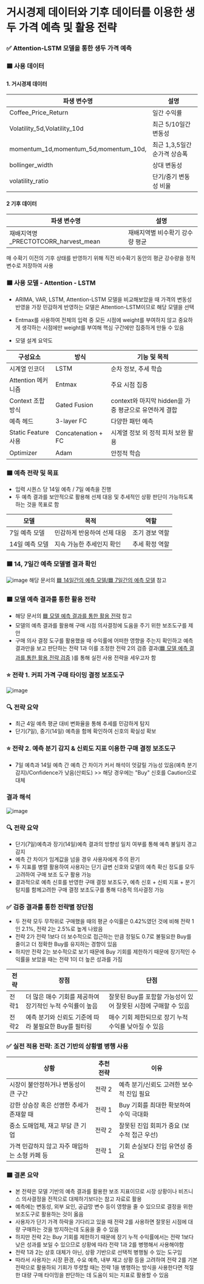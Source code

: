 # 거시경제 데이터와 기후 데이터를 이용한 생두 가격 예측 및 활용 전략
### ✅ Attention-LSTM 모델을 통한 생두 가격 예측
### 🟦 사용 데이터

#### 1. 거시경제 데이터

| 파생 변수명        | 설명                   |
| --------------- | ----------------------- |
| Coffee_Price_Return  | 일간 수익률 |
| Volatility_5d,Volatility_10d  | 최근 5/10일간 변동성 |
| momentum_1d,momentum_5d,momentum_10d,  | 최근 1,3,5일간 순가격 상승폭 |
| bollinger_width  | 상대 변동성|
| volatility_ratio | 단기/중기 변동성 비율 |

#### 2 기후 데이터
| 파생 변수명        | 설명                   |
| --------------- | ----------------------- |
| 재배지역명_PRECTOTCORR_harvest_mean | 재배지역별 비수확기 강수량 평균 |

매 수확기 이전의 기후 상태를 반영하기 위해 직전 비수확기 동안의 평균 강수량을 정적 변수로 저장하여 사용

### 🟦 사용 모델 - Attention - LSTM
- ARIMA, VAR, LSTM, Attention-LSTM 모델을 비교해보았을 때 가격의 변동성 반영을 가장 민감하게 반영하는 모델은 Attention-LSTM이므로 해당 모델을 선택
- Entmax를 사용하여 전체의 입력 중 모든 시점에 weight를 부여하지 않고 중요하게 생각하는 시점에만 weight를 부여해 핵심 구간에만 집중하게 만들 수 있음

- 모델 설계 요약도

| 구성요소        | 방식                    | 기능 및 목적                    |
| --------------- | ----------------------- | ----------------------- |
| 시계열 인코더  | LSTM| 순차 정보, 추세 학습  |
|Attention 메커니즘	|Entmax|	주요 시점 집중|
|Context 조합 방식	|Gated Fusion|context와 마지막 hidden을 가중 평균으로 유연하게 결합|
|예측 헤드|3-layer FC |	다양한 패턴 예측|
|Static Feature 사용|	Concatenation + FC |시계열 정보 외 정적 피처 보완 활용|
|Optimizer|	Adam	| 안정적 학습 |

### 🟦 예측 전략 및 목표
- 입력 시퀀스 당 14일 예측 / 7일 예측을 진행
- 두 예측 결과를 보안적으로 활용해 선제 대응 및 추세적인 상황 판단이 가능하도록 하는 것을 목표로 함

|모델|목적|역할|
|----|----|----|
|7일 예측 모델| 민감하게 반응하여 선제 대응|조기 경보 역할|
|14일 예측 모델| 지속 가능한 추세인지 확인 |추세 확정 역할|

### 🟦 14, 7일간 예측 모델별 결과 확인
![image](https://github.com/user-attachments/assets/8daa5896-dd8f-4b6f-812b-c6898c5c7711)
해당 문서의 [🟦 14일간의 예측 모델/🟦 7일간의 예측 모델](https://github.com/MJU-Capstone-2025/Coffee_Price_Prediction/blob/main/model_code/README.md) 참고

### 🟦 모델 예측 결과를 통한 활용 전략
- 해당 문서의 [🟦 모델 예측 결과를 통한 활용 전략](https://github.com/MJU-Capstone-2025/Coffee_Price_Prediction/blob/main/model_code/README.md) 참고
- 모델의 예측 결과를 활용해 구매 시점 의사결정에 도움을 주기 위한 보조도구를 제안
- 구매 의사 결정 도구를 활용했을 때 수익률에 어떠한 영향을 주는지 확인하고 예측 결과만을 보고 판단하는 전략 1과 이를 조정한 전략 2의 검증 결과([🟦 모델 예측 결과를 통한 활용 전략 검증](https://github.com/MJU-Capstone-2025/Coffee_Price_Prediction/blob/main/model_code/README.md) )를 통해 실전 사용 전략을 세우고자 함
### ⭐ 전략 1. 커피 가격 구매 타이밍 결정 보조도구
![image](https://github.com/user-attachments/assets/90b4b5f6-3d2e-4981-8594-5ef2b1fb8e3d)
### 🔍 전략 요약
- 최근 4일 예측 평균 대비 변화율을 통해 추세를 민감하게 탐지
- 단기(7일), 중기(14일) 예측을 함께 확인하여 신호의 확실성 확보
### ⭐ 전략 2. 예측 분기 감지 & 신뢰도 지표 이용한 구매 결정 보조도구
- 7일 예측과 14일 예측 간 예측 간 차이가 커서 해석이 엇갈릴 가능성 있음(예측 분기 감지)/Confidence가 낮음(산뢰도) >> 해당 경우에는 "Buy" 신호를 Caution으로 대체
### 결과 해석
![image](https://github.com/user-attachments/assets/7e5f635f-aa9e-4814-8fea-6188d8502815)
### 🔍 전략 요약
- 단기(7일)예측과 장기(14일)예측 결과의 방향성 일치 여부를 통해 예측 불일치 경고 감지
- 예측 간 차이가 임계값을 넘을 경우 사용자에게 주의 환기
- 두 지표를 병렬 활용하여 사용자는 단기 급변 신호와 모델의 예측 확신 정도를 모두 고려하여 구매 보조 도구 활용 가능
- 결과적으로 예측 신호를 반영한 구매 결정 보조도구, 예측 신호 + 신뢰 지표 + 분기 탐지를 함께고려한 구매 결정 보조도구를 통해 다층적 의사결정 가능

### ✅ 검증 결과를 통한 전략별 장단점
- 두 전략 모두 무작위로 구매했을 때의 평균 수익률은 0.42%였던 것에 비해 전략 1인 2.1%, 전략 2는 2.5%로 높게 나왔음
- 전략 2가 전략 1보다 더 보수적으로 접근하는 만큼 정밀도 0.7로 불필요한 Buy를 줄이고 더 정확한 Buy를 유지하는 경향이 있음
- 하지만 전략 2는 보수적으로 보기 때문에 Buy 기회를 제한하기 때문에 장기적인 수익률을 보았을 때는 전략 1이 더 높은 성과를 가짐

|전략|장점|단점|
|----|----|----|
|전략1|더 많은 매수 기회를 제공하여 장기적인 누적 수익률이 높음|잘못된 Buy를 포함할 가능성이 있어 잘못된 시점에 구매할 수 있음|
|전략2|예측 분기와 신뢰도 기준에 따라 불필요한 Buy를 필터링|매수 기회 제한되므로 장기 누적 수익률 낮아질 수 있음|

### ✅ 실전 적용 전략: 조건 기반의 상황별 병행 사용

|상황|추천 전략|이유|
|----|--------|----|
|시장이 불안정하거나 변동성이 큰 구간|전략 2|예측 분기/신뢰도 고려한 보수적 진입 필요|
|강한 상승장 혹은 선명한 추세가 존재할 때|전략 1|Buy 기회를 최대한 확보하여 수익 극대화|
|중소 도매업체, 재고 부담 큰 기업|전략 2|	잘못된 진입 회피가 중요 (보수적 접근 우선)|
|가격 민감하지 않고 자주 매입하는 소형 카페 등	|전략 1|기회 손실보다 진입 유연성 중요|

### 🟦 결론 요약
- 본 전략은 모델 기반의 예측 결과를 활용한 보조 지표이므로 시장 상황이나 비즈니스 의사결정을 전적으로 대체하기보다는 참고 자료로 활용
- 예측에는 변동성, 외부 요인, 공급망 변수 등이 영향을 줄 수 있으므로 결정을 위한 보조도구로 활용하는 것이 옳음
- 사용자가 단기 가격 하락을 기다리고 있을 때 전략 2를 사용하면 잘못된 시점에 대량 구매하는 것을 방지하는데 도움을 줄 수 있음
- 하지만 전략 2는 Buy 기회를 제한하기 때문에 장기 누적 수익률에서는 전략 1보다 낮은 성과를 보일 수 있으므로 상황에 따라 전략 1과 2를 병행해서 사용해야함
- 전략 1과 2는 상호 대체가 아닌, 상황 기반으로 선택적 병행될 수 있는 도구임
- 따라서 사용자는 시장 환경, 수요 예측, 내부 재고 상황 등을 고려하여 전략 2를 기본 전략으로 활용하되 기회가 뚜렷할 때는 전략 1을 병행하는 방식을 사용한다면 적절한 대량 구매 타이밍을 판단하는 데 도움이 되는 지표로 활용할 수 있음
